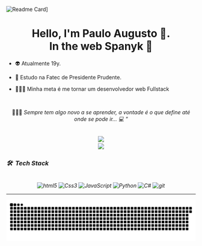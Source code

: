 ![Readme Card](https://github-readme-stats.vercel.app/api/pin?username=Spanyk&repo=Spanyk&theme=react&show_icons=true)]

<h1 align="center"> Hello, I'm Paulo Augusto 🥸.<br> In the web Spanyk 🤖 </h1>
  

- 👽 Atualmente 19y. 

- 🔭 Estudo na Fatec de Presidente Prudente.

- 🧑🏾‍💻 Minha meta é me tornar um desenvolvedor web Fullstack

<br>

<p align="center"> 🧑🏾‍💻 <i> Sempre tem algo novo a se aprender, a vontade é o que define até onde se pode ir...<i> 💻 " </p>
<br>
  
 <div align="center" display="inline-block">
 <a  href="https://github.com/Spanyk/github-readme-stats">
    <img display="inline" src="https://github-readme-stats.vercel.app/api?username=Spanyk&theme=react&include_all_commits&hide_title=true"/>
 </a>
   
   <br>
   
<a  href="https://github.com/Spanyk/github-readme-stats">
   <img display="inline"  src="https://github-readme-stats.vercel.app/api/top-langs/?username=Spanyk&layout=compact&theme=react">
</a>
   
</div>

### 🛠 &nbsp;Tech Stack
<br>
<div align="center">
    <img align="center" alt="html5" src="https://img.shields.io/badge/HTML5-3e394d?style=for-the-badge&logo=html5&logoColor=white">
    <img align="center" alt="Css3" src="https://img.shields.io/badge/CSS3-3e394d?style=for-the-badge&logo=css3&logoColor=white">
    <img align="center" alt="JavaScript" src="https://img.shields.io/badge/JavaScript-3e394d?style=for-the-badge&logo=javascript&logoColor=white">
    <img align="center" alt="Python" src="https://img.shields.io/badge/PYTHON-3e394d?style=for-the-badge&logo=Python&logoColor=white">
    <img align="center" alt="C#" src="https://img.shields.io/badge/C%23-3e394d?style=for-the-badge&logo=c-sharp&logoColor=white">
    <img align="center" alt="git" src="https://img.shields.io/badge/-Git-3e394d?style=for-the-badge&logo=git">
</div>
<hr>
  
  ![snake gif](https://github.com/Spanyk/Spanyk/blob/output/github-contribution-grid-snake.svg)
